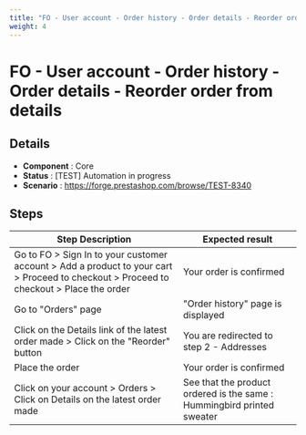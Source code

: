 ```yaml
---
title: "FO - User account - Order history - Order details - Reorder order from details"
weight: 4
---
```


# FO - User account - Order history - Order details - Reorder order from details
## Details
* **Component** : Core
* **Status** : [TEST] Automation in progress
* **Scenario** : https://forge.prestashop.com/browse/TEST-8340

## Steps
| Step Description | Expected result |
| ----- | ----- |
| Go to FO > Sign In to your customer account > Add a product to your cart > Proceed to checkout > Proceed to checkout > Place the order | Your order is confirmed |
| Go to "Orders" page | "Order history" page is displayed |
| Click on the Details link of the latest order made > Click on the "Reorder" button | You are redirected to step 2 - Addresses |
| Place the order | Your order is confirmed |
| Click on your account > Orders > Click on Details on the latest order made | See that the product ordered is the same : Hummingbird printed sweater |
